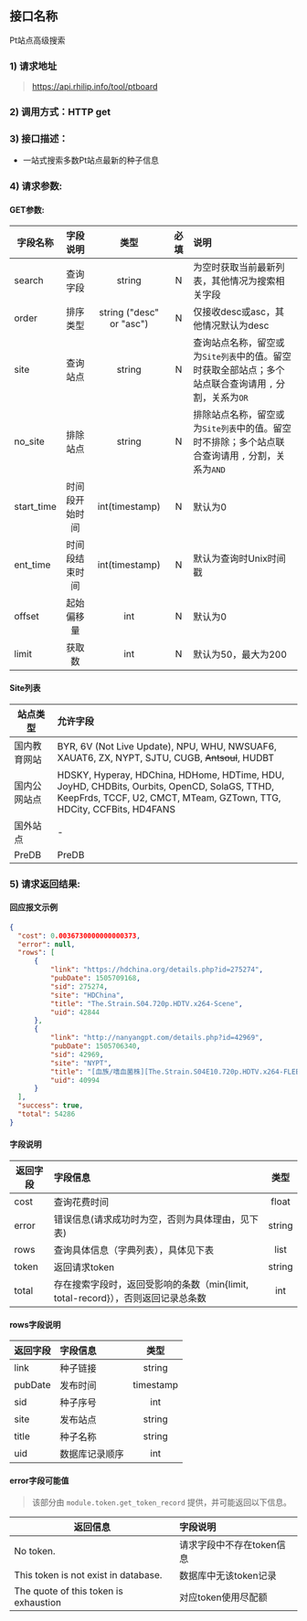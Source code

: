 
## 接口名称

Pt站点高级搜索

### 1) 请求地址

> https://api.rhilip.info/tool/ptboard

### 2) 调用方式：HTTP get

### 3) 接口描述：

* 一站式搜索多数Pt站点最新的种子信息

### 4) 请求参数:

#### GET参数:
|字段名称       |字段说明         |类型            |必填            |说明     |
| -------------|:--------------:|:--------------:|:--------------:|:------|
| search | 查询字段 | string | N | 为空时获取当前最新列表，其他情况为搜索相关字段 |
| order | 排序类型 | string ("desc" or "asc") | N | 仅接收desc或asc，其他情况默认为desc |
| site | 查询站点 | string | N | 查询站点名称，留空或为`Site列表`中的值。留空时获取全部站点；多个站点联合查询请用 `,` 分割，关系为`OR` |
| no_site | 排除站点 | string | N | 排除站点名称，留空或为`Site列表`中的值。留空时不排除；多个站点联合查询请用 `,` 分割，关系为`AND` |
| start_time | 时间段开始时间 | int(timestamp) | N | 默认为0 |
| ent_time | 时间段结束时间 | int(timestamp) | N | 默认为查询时Unix时间戳 |
| offset | 起始偏移量 | int | N | 默认为0 |
| limit | 获取数 | int | N | 默认为50，最大为200 |

#### Site列表
| 站点类型 | 允许字段 |
|-------------|:--------------|
| 国内教育网站 | BYR, 6V (Not Live Update), NPU, WHU, NWSUAF6, XAUAT6, ZX, NYPT, SJTU, CUGB, ~~Antsoul~~, HUDBT|
| 国内公网站点| HDSKY, Hyperay, HDChina, HDHome, HDTime, HDU, JoyHD, CHDBits, Ourbits, OpenCD, SolaGS, TTHD, KeepFrds, TCCF, U2, CMCT, MTeam, GZTown, TTG, HDCity, CCFBits, HD4FANS|
| 国外站点| - |
| PreDB| PreDB |

### 5) 请求返回结果:

#### 回应报文示例

```json
{
  "cost": 0.0036730000000000373,
  "error": null,
  "rows": [
      {
          "link": "https://hdchina.org/details.php?id=275274",
          "pubDate": 1505709168,                          
          "sid": 275274,                              
          "site": "HDChina",                                
          "title": "The.Strain.S04.720p.HDTV.x264-Scene",   
          "uid": 42844                                     
      },
      {
          "link": "http://nanyangpt.com/details.php?id=42969",
          "pubDate": 1505706340,
          "sid": 42969,
          "site": "NYPT",
          "title": "[血族/嗜血菌株][The.Strain.S04E10.720p.HDTV.x264-FLEET][S04E10]",
          "uid": 40994
      }
  ], 
  "success": true,   
  "total": 54286    
}
```

#### 字段说明
| 返回字段 | 字段信息 |    类型    |
|-------------|:--------------|:--------------:|
| cost | 查询花费时间 | float |
| error | 错误信息(请求成功时为空，否则为具体理由，见下表) | string |
| rows | 查询具体信息（字典列表），具体见下表 | list |
| token | 返回请求token | string |
| total | 存在搜索字段时，返回受影响的条数（min{limit, total-record}），否则返回记录总条数 | int |

#### rows字段说明
| 返回字段 | 字段信息 |   类型    |
|-------------|:--------------|:--------------:|
| link | 种子链接 | string |
| pubDate | 发布时间 | timestamp |
| sid | 种子序号 | int |
| site | 发布站点 | string |
| title | 种子名称 | string |
| uid | 数据库记录顺序 | int |

#### error字段可能值

 > 该部分由 `module.token.get_token_record` 提供，并可能返回以下信息。
 
| 返回信息 | 字段说明 |
|-------------|:--------------|
| No token. | 请求字段中不存在token信息 |
| This token is not exist in database. | 数据库中无该token记录 |
| The quote of this token is exhaustion | 对应token使用尽配额 |
